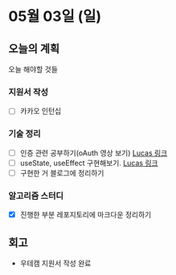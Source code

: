 # 05월 03일 \(일\)

## 오늘의 계획

오늘 해야할 것들

### 지원서 작성

* [ ] 카카오 인턴십

### 기술 정리

* [ ] 인증 관련 공부하기\(oAuth 영상 보기\) [Lucas 링크](https://lucas.codesquad.kr/course/%EB%A7%88%EC%8A%A4%ED%84%B0%EC%A6%88-%ED%94%84%EB%A1%9C%EC%A0%9D%ED%8A%B8/%ED%95%99%EC%8A%B5%EC%9E%90%EB%A3%8C-FE/%EC%BF%A0%ED%82%A4,%EC%84%B8%EC%85%98,%EC%9D%B8%EC%A6%9D,%EB%B3%B4%EC%95%88,oauth%EB%AC%B4%EC%97%87)
* [ ] useState, useEffect 구현해보기. [Lucas 링크](https://lucas.codesquad.kr/course/%EB%A7%88%EC%8A%A4%ED%84%B0%EC%A6%88-%ED%94%84%EB%A1%9C%EC%A0%9D%ED%8A%B8/%ED%95%99%EC%8A%B5%EC%9E%90%EB%A3%8C-FE2/React-%EA%B0%9C%EB%B0%9C%EB%A6%AC%EB%B7%B0-0427)
* [ ] 구현한 거 블로그에 정리하기

### 알고리즘 스터디

* [x] 진행한 부분 레포지토리에 마크다운 정리하기

## 회고

* 우테캠 지원서 작성 완료

